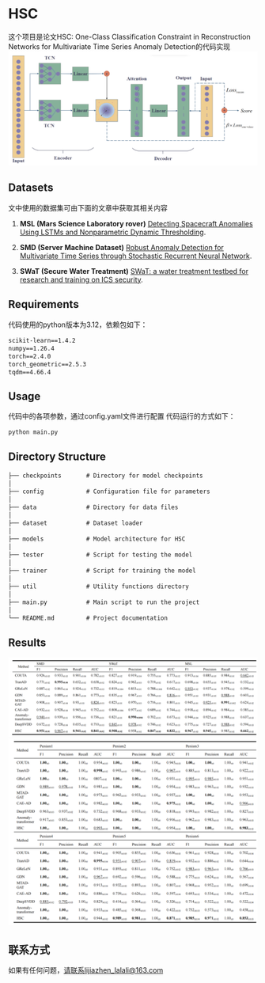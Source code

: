 # HSC
这个项目是论文HSC: One-Class Classification Constraint in Reconstruction Networks for Multivariate Time Series 
Anomaly Detection的代码实现
<img src="./fig/model.png" />

## Datasets
文中使用的数据集可由下面的文章中获取其相关内容
1. **MSL (Mars Science Laboratory rover)** [Detecting Spacecraft Anomalies Using LSTMs and Nonparametric Dynamic Thresholding](https://arxiv.org/pdf/1802.04431).

2. **SMD (Server Machine Dataset)** [Robust Anomaly Detection for Multivariate Time Series through Stochastic Recurrent Neural Network](https://netman.aiops.org/wp-content/uploads/2019/08/OmniAnomaly_camera-ready.pdf).

3. **SWaT (Secure Water Treatment)** [SWaT: a water treatment testbed for research and training on ICS security](https://ieeexplore.ieee.org/abstract/document/7469060).

## Requirements
代码使用的python版本为3.12，依赖包如下：
```text
scikit-learn==1.4.2
numpy==1.26.4
torch==2.4.0
torch_geometric==2.5.3
tqdm==4.66.4
```
## Usage
代码中的各项参数，通过config.yaml文件进行配置
代码运行的方式如下：
```text
python main.py
```

## Directory Structure

```text
├── checkpoints       # Directory for model checkpoints
│
├── config            # Configuration file for parameters
│
├── data              # Directory for data files
│
├── dataset           # Dataset loader
│
├── models            # Model architecture for HSC
│
├── tester            # Script for testing the model
│
├── trainer           # Script for training the model
│
├── util              # Utility functions directory
│   
├── main.py           # Main script to run the project
│
└── README.md         # Project documentation
```
## Results
<img src="./fig/result1.png" />
<img src="./fig/result2.png" />

## 联系方式
如果有任何问题，请联系lijiazhen_lalali@163.com

